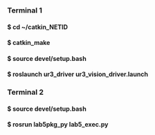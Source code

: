 ### Terminal 1  
#### $ cd ~/catkin_NETID  
#### $ catkin_make  
#### $ source devel/setup.bash  
#### $ roslaunch ur3_driver ur3_vision_driver.launch  

### Terminal 2  
#### $ source devel/setup.bash  
#### $ rosrun lab5pkg_py lab5_exec.py

